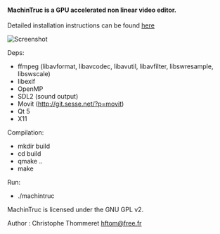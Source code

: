 #### MachinTruc is a GPU accelerated non linear video editor.

Detailed installation instructions can be found [here](http://machintruc.hftom.fr/forum/index.php)

![Screenshot](http://hftom.fr/machintruc-2.jpg)



Deps:
- ffmpeg (libavformat, libavcodec, libavutil, libavfilter, libswresample, libswscale)
- libexif
- OpenMP
- SDL2 (sound output)
- Movit (http://git.sesse.net/?p=movit)
- Qt 5
- X11

Compilation:
- mkdir build
- cd build
- qmake ..
- make

Run:
- ./machintruc


MachinTruc is licensed under the GNU GPL v2.

Author : Christophe Thommeret <hftom@free.fr>